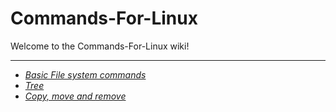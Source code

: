 # Commands-For-Linux
Welcome to the Commands-For-Linux wiki!
<hr>

* _[Basic File system commands](https://github.com/vaaakoo/Commands-For-Linux/wiki/Basic-File-system-commands)_
* _[Tree](https://github.com/vaaakoo/Commands-For-Linux/wiki/Tree)_
* _[Copy, move and remove](https://github.com/vaaakoo/Commands-For-Linux/wiki/Copy,-Paste,-Move-and-Remove)_

